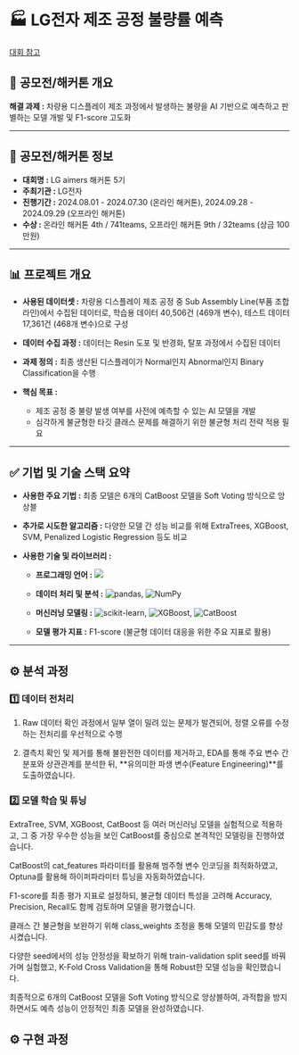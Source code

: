 # 🏭 LG전자 제조 공정 불량률 예측
[대회 참고](https://lgaimers.ai/)

## 📌 **공모전/해커톤 개요**

**해결 과제 :** 차량용 디스플레이 제조 과정에서 발생하는 불량을 AI 기반으로 예측하고 판별하는 모델 개발 및 F1-score 고도화

---
## 📣 **공모전/해커톤 정보**

- **대회명 :** LG aimers 해커톤 5기
- **주최기관 :** LG전자
- **진행기간 :** 2024.08.01 - 2024.07.30 (온라인 해커톤), 2024.09.28 - 2024.09.29 (오프라인 해커톤)
- **수상 :** 온라인 해커톤 4th / 741teams, 오프라인 해커톤 9th / 32teams (상금 100만원)

---
## 📊 **프로젝트 개요**
- **사용된 데이터셋 :** 차량용 디스플레이 제조 공정 중 Sub Assembly Line(부품 조합 라인)에서 수집된 데이터로, 학습용 데이터 40,506건 (469개 변수), 테스트 데이터 17,361건 (468개 변수)으로 구성

- **데이터 수집 과정 :** 데이터는 Resin 도포 및 반경화, 탈포 과정에서 수집된 데이터

- **과제 정의 :** 최종 생산된 디스플레이가 Normal인지 Abnormal인지 Binary Classification을 수행

- **핵심 목표 :**
  - 제조 공정 중 불량 발생 여부를 사전에 예측할 수 있는 AI 모델을 개발
  - 심각하게 불균형한 타깃 클래스 문제를 해결하기 위한 불균형 처리 전략 적용 필요

---
## ✅ **기법 및 기술 스택 요약**
- **사용한 주요 기법 :** 최종 모델은 6개의 CatBoost 모델을 Soft Voting 방식으로 앙상블

- **추가로 시도한 알고리즘 :** 다양한 모델 간 성능 비교를 위해 ExtraTrees, XGBoost, SVM, Penalized Logistic Regression 등도 비교

- **사용한 기술 및 라이브러리 :**

  - **프로그래밍 언어 :** <img src="https://img.shields.io/badge/Python-3776AB?style=flat&logo=Python&logoColor=white"/>

  - **데이터 처리 및 분석 :** ![pandas](https://img.shields.io/badge/pandas-150458?style=flat&logo=pandas&logoColor=white), ![NumPy](https://img.shields.io/badge/NumPy-013243?style=flat&logo=numpy&logoColor=white)

  - **머신러닝 모델링 :** ![scikit-learn](https://img.shields.io/badge/scikit--learn-F7931E?style=flat&logo=scikit-learn&logoColor=white), ![XGBoost](https://img.shields.io/badge/XGBoost-0072C6?style=flat&logo=xgboost&logoColor=white), ![CatBoost](https://img.shields.io/badge/CatBoost-EEB211?style=flat)

  - **모델 평가 지표 :** F1-score (불균형 데이터 대응을 위한 주요 지표로 활용)


---
## ⚙️ **분석 과정**
### 1️⃣ 데이터 전처리
1. Raw 데이터 확인 과정에서 일부 열이 밀려 있는 문제가 발견되어, 정렬 오류를 수정하는 전처리를 우선적으로 수행

2. 결측치 확인 및 제거를 통해 불완전한 데이터를 제거하고, EDA를 통해 주요 변수 간 분포와 상관관계를 분석한 뒤, **유의미한 파생 변수(Feature Engineering)**를 도출하였습니다.

### 2️⃣ 모델 학습 및 튜닝
ExtraTree, SVM, XGBoost, CatBoost 등 여러 머신러닝 모델을 실험적으로 적용하고,
그 중 가장 우수한 성능을 보인 CatBoost를 중심으로 본격적인 모델링을 진행하였습니다.

CatBoost의 cat_features 파라미터를 활용해 범주형 변수 인코딩을 최적화하였고,
Optuna를 활용해 하이퍼파라미터 튜닝을 자동화하였습니다.

F1-score를 최종 평가 지표로 설정하되, 불균형 데이터 특성을 고려해 Accuracy, Precision, Recall도 함께 검토하며 모델을 평가했습니다.

클래스 간 불균형을 보완하기 위해 class_weights 조정을 통해 모델의 민감도를 향상시켰습니다.

다양한 seed에서의 성능 안정성을 확보하기 위해 train-validation split seed를 바꿔가며 실험했고,
K-Fold Cross Validation을 통해 Robust한 모델 성능을 확인했습니다.

최종적으로 6개의 CatBoost 모델을 Soft Voting 방식으로 앙상블하여,
과적합을 방지하면서도 예측 성능이 안정적인 최종 모델을 완성하였습니다.

## ⚙️ **구현 과정**
